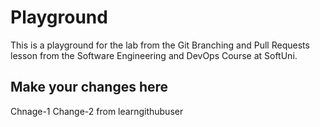 # Playground
This is a playground for the lab from the Git Branching and Pull Requests lesson from the Software Engineering and DevOps Course at SoftUni.

## Make your changes here
Chnage-1
Change-2 from learngithubuser
